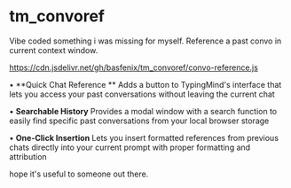 # tm_convoref
Vibe coded something i was missing for myself. Reference a past convo in current context window.

https://cdn.jsdelivr.net/gh/basfenix/tm_convoref/convo-reference.js

•  **Quick Chat Reference ** Adds a  button to TypingMind's interface that lets you access your past conversations without leaving the current chat

•  **Searchable History**  Provides a modal window with a search function to easily find specific past conversations from your local browser storage

•  **One-Click Insertion**  Lets you insert formatted references from previous chats directly into your current prompt with proper formatting and attribution

hope it's useful to someone out there.
